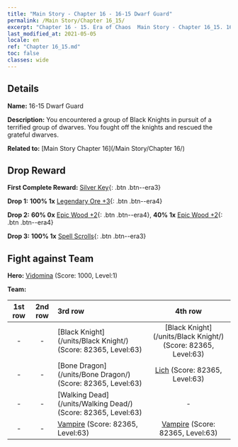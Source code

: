 ```yaml
---
title: "Main Story - Chapter 16 - 16-15 Dwarf Guard"
permalink: /Main Story/Chapter 16_15/
excerpt: "Chapter 16 - 15. Era of Chaos  Main Story - Chapter 16_15. 16-15 Dwarf Guard"
last_modified_at: 2021-05-05
locale: en
ref: "Chapter 16_15.md"
toc: false
classes: wide
---
```


## Details

 **Name:** 16-15 Dwarf Guard

 **Description:** You encountered a group of Black Knights in pursuit of a terrified group of dwarves. You fought off the knights and rescued the grateful dwarves.

 **Related to:** [Main Story Chapter 16](/Main Story/Chapter 16/)

## Drop Reward

 **First Complete Reward:** [Silver Key](/Items/con_693/){: .btn .btn--era3}

 **Drop 1:** **100% 1x** [Legendary Ore +3](/Items/mat_54/){: .btn .btn--era4}

 **Drop 2:** **60% 0x** [Epic Wood +2](/Items/mat_48/){: .btn .btn--era4}, **40% 1x** [Epic Wood +2](/Items/mat_48/){: .btn .btn--era4}

 **Drop 3:** **100% 1x** [Spell Scrolls](/Items/con_694/){: .btn .btn--era3}


## Fight against Team
 **Hero:** [Vidomina](/heroes/Vidomina/) (Score: 1000, Level:1)

 **Team:**


  | 1st row | 2nd row | 3rd row | 4th row |
  |:----:|:----:|:----|:----:|
  | - | - | [Black Knight](/units/Black Knight/) (Score: 82365, Level:63)  | [Black Knight](/units/Black Knight/) (Score: 82365, Level:63)  |
  | - | - | [Bone Dragon](/units/Bone Dragon/) (Score: 82365, Level:63)  | [Lich](/units/Lich/) (Score: 82365, Level:63)  |
  | - | - | [Walking Dead](/units/Walking Dead/) (Score: 82365, Level:63)  | - |
  | - | - | [Vampire](/units/Vampire/) (Score: 82365, Level:63)  | [Vampire](/units/Vampire/) (Score: 82365, Level:63)  |


